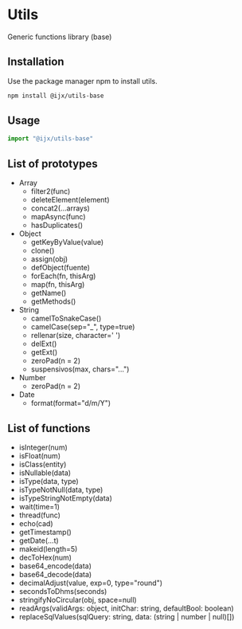# Utils

Generic functions library (base)

## Installation

Use the package manager npm to install utils.

```bash
npm install @ijx/utils-base
```

## Usage

```js
import "@ijx/utils-base"
```

## List of prototypes
- Array
	- filter2(func)
	- deleteElement(element)
	- concat2(...arrays)
	- mapAsync(func)
	- hasDuplicates()
- Object
	- getKeyByValue(value)
	- clone()
	- assign(obj)
	- defObject(fuente)
	- forEach(fn, thisArg)
	- map(fn, thisArg)
	- getName()
	- getMethods()
- String
	- camelToSnakeCase()
	- camelCase(sep="_", type=true)
	- rellenar(size, character=' ')
	- delExt()
	- getExt()
	- zeroPad(n = 2)
	- suspensivos(max, chars="...")
- Number
	- zeroPad(n = 2)
- Date
	- format(format="d/m/Y")

## List of functions
- isInteger(num)
- isFloat(num)
- isClass(entity)
- isNullable(data)
- isType(data, type)
- isTypeNotNull(data, type)
- isTypeStringNotEmpty(data)
- wait(time=1)
- thread(func)
- echo(cad)
- getTimestamp()
- getDate(...t)
- makeid(length=5)
- decToHex(num)
- base64_encode(data)
- base64_decode(data)
- decimalAdjust(value, exp=0, type="round")
- secondsToDhms(seconds)
- stringifyNoCircular(obj, space=null)
- readArgs(validArgs: object, initChar: string, defaultBool: boolean)
- replaceSqlValues(sqlQuery: string, data: (string | number | null)[])